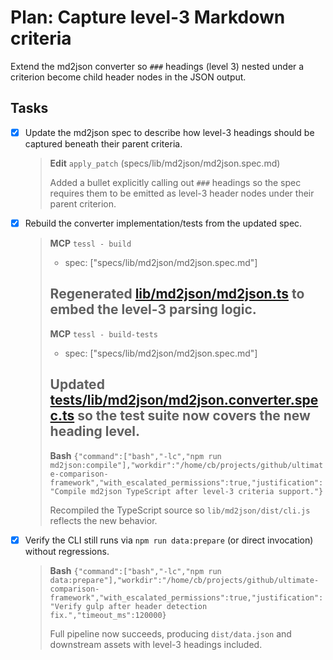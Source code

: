# Plan: Capture level-3 Markdown criteria

Extend the md2json converter so `###` headings (level 3) nested under a criterion become child header nodes in the JSON output.

## Tasks

- [x] Update the md2json spec to describe how level-3 headings should be captured beneath their parent criteria.
  > **Edit** `apply_patch` (specs/lib/md2json/md2json.spec.md)
  >
  > Added a bullet explicitly calling out `###` headings so the spec requires them to be emitted as level-3 header nodes under their parent criterion.
- [x] Rebuild the converter implementation/tests from the updated spec.
  > **MCP** `tessl - build`
  > - spec: ["specs/lib/md2json/md2json.spec.md"]
  >
  > Regenerated [lib/md2json/md2json.ts](../lib/md2json/md2json.ts) to embed the level-3 parsing logic.
  > ---
  > **MCP** `tessl - build-tests`
  > - spec: ["specs/lib/md2json/md2json.spec.md"]
  >
  > Updated [tests/lib/md2json/md2json.converter.spec.ts](../tests/lib/md2json/md2json.converter.spec.ts) so the test suite now covers the new heading level.
  > ---
  > **Bash** `{"command":["bash","-lc","npm run md2json:compile"],"workdir":"/home/cb/projects/github/ultimate-comparison-framework","with_escalated_permissions":true,"justification":"Compile md2json TypeScript after level-3 criteria support."}`
  >
  > Recompiled the TypeScript source so `lib/md2json/dist/cli.js` reflects the new behavior.
- [x] Verify the CLI still runs via `npm run data:prepare` (or direct invocation) without regressions.
  > **Bash** `{"command":["bash","-lc","npm run data:prepare"],"workdir":"/home/cb/projects/github/ultimate-comparison-framework","with_escalated_permissions":true,"justification":"Verify gulp after header detection fix.","timeout_ms":120000}`
  >
  > Full pipeline now succeeds, producing `dist/data.json` and downstream assets with level-3 headings included.
